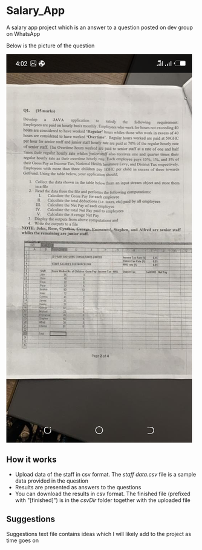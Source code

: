# Salary_App
A salary app project which is an answer to a question posted on dev group on WhatsApp


Below is the picture of the question

![Question](Salary_App_Question.png)


## How it works
* Upload data of the staff in csv format. The _staff data.csv_ file is a sample data provided in the question 
* Results are presented as answers to the questions
* You can download the results in csv format. The finished file (prefixed with "[finished]") is in the _csvDir_ folder together with the uploaded file


## Suggestions
Suggestions text file contains ideas which I will likely add to the project as time goes on
